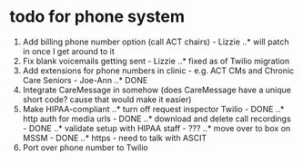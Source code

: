# todo for phone system

1. Add billing phone number option (call ACT chairs) - Lizzie
..* will patch in once I get around to it
2. Fix blank voicemails getting sent - Lizzie 
..* fixed as of Twilio migration
3. Add extensions for phone numbers in clinic  - e.g. ACT CMs and Chronic Care Seniors - Joe-Ann
..* DONE
4. Integrate CareMessage in somehow (does CareMessage have a unique short code? cause that would make it easier)
5. Make HIPAA-compliant
..* turn off request inspector Twilio - DONE
..* http auth for media urls - DONE
..* download and delete call recordings - DONE
..* validate setup with HIPAA staff - ???
..* move over to box on MSSM - DONE
..* https - need to talk with ASCIT
6. Port over phone number to Twilio
